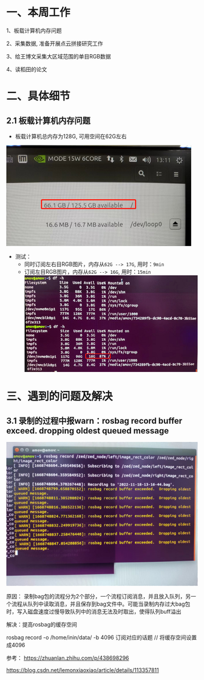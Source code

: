 # 一、本周工作
1、板载计算机内存问题

2、采集数据, 准备开展点云拼接研究工作

3、给王博文采集大区域范围的单目RGB数据

4、读稻田的论文


# 二、具体细节
## 2.1 板载计算机内存问题
- 板载计算机总内存为128G, 可用空间在62G左右

 ![](https://github.com/ZYJ-Group/darren_pty/blob/main/darren_pty/pic(Ninth%20week)/23.png)

- 测试：
  - 同时订阅左右目RGB图片，内存从```62G --> 17G```, 用时：```9min```
  - 订阅左目RGB图片，内存从```62G --> 16G```, 用时：```15min```
![](https://github.com/ZYJ-Group/darren_pty/blob/main/darren_pty/pic(Ninth%20week)/22.png)




# 三、遇到的问题及解决
## 3.1 录制的过程中报warn：rosbag record buffer exceed. dropping oldest queued message
![](https://github.com/ZYJ-Group/darren_pty/blob/main/darren_pty/pic(Ninth%20week)/24.jpg)

原因：
录制bag包的流程分为2个部分，一个流程订阅消息，并且放入队列，另一个流程从队列中读取消息，并且保存到bag文件中。可能当录制内存过大bag包时，写入磁盘速度过慢导致队列中的消息无法及时取出，使得队列buff溢出


解决：提高rosbag的缓存空间

rosbag record -o /home/inin/data/ -b 4096 订阅对应的话题 // 将缓存空间设置成4096

参考：
https://zhuanlan.zhihu.com/p/438698296

https://blog.csdn.net/lemonxiaoxiao/article/details/113357811


